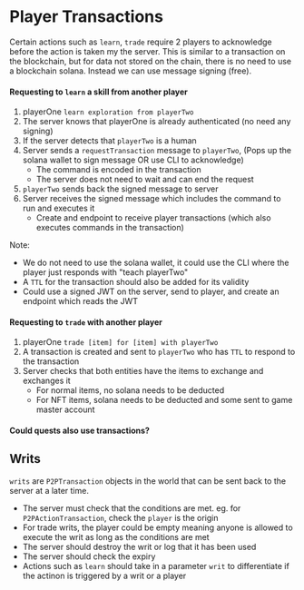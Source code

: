 # Player Transactions

Certain actions such as `learn`, `trade` require 2 players to acknowledge before the action is taken my the server. This is similar to a transaction on the blockchain, but for data not stored on the chain, there is no need to use a blockchain solana. Instead we can use message signing (free).

#### Requesting to `learn` a skill from another player

1. playerOne `learn exploration from playerTwo`
2. The server knows that playerOne is already authenticated (no need any signing)
3. If the server detects that `playerTwo` is a human
4. Server sends a `requestTransaction` message to `playerTwo`, (Pops up the solana wallet to sign message OR use CLI to acknowledge)
   - The command is encoded in the transaction
   - The server does not need to wait and can end the request
5. `playerTwo` sends back the signed message to server
6. Server receives the signed message which includes the command to run and executes it
   - Create and endpoint to receive player transactions (which also executes commands in the transaction)

Note:

- We do not need to use the solana wallet, it could use the CLI where the player just responds with "teach playerTwo"
- A `TTL` for the transaction should also be added for its validity
- Could use a signed JWT on the server, send to player, and create an endpoint which reads the JWT

#### Requesting to `trade` with another player

1. playerOne `trade [item] for [item] with playerTwo`
2. A transaction is created and sent to `playerTwo` who has `TTL` to respond to the transaction
3. Server checks that both entities have the items to exchange and exchanges it
   - For normal items, no solana needs to be deducted
   - For NFT items, solana needs to be deducted and some sent to game master account

#### Could quests also use transactions?

## Writs

`writs` are `P2PTransaction` objects in the world that can be sent back to the server at a later time.

- The server must check that the conditions are met. eg. for `P2PActionTransaction`, check the `player` is the origin
- For trade writs, the player could be empty meaning anyone is allowed to execute the writ as long as the conditions are met
- The server should destroy the writ or log that it has been used
- The server should check the expiry
- Actions such as `learn` should take in a parameter `writ` to differentiate if the actinon is triggered by a writ or a player

